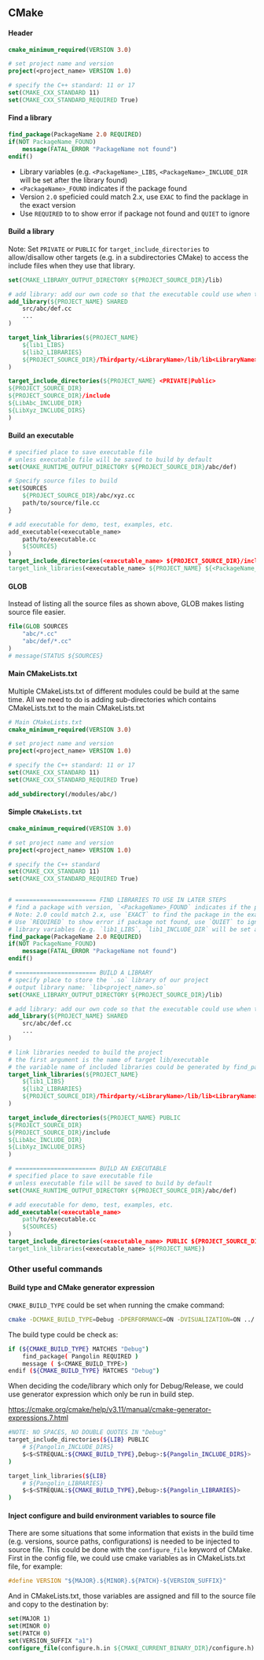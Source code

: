 
## CMake
#### Header
```cmake
cmake_minimum_required(VERSION 3.0)

# set project name and version
project(<project_name> VERSION 1.0)

# specify the C++ standard: 11 or 17
set(CMAKE_CXX_STANDARD 11)
set(CMAKE_CXX_STANDARD_REQUIRED True)
```

#### Find a library
```cmake
find_package(PackageName 2.0 REQUIRED)
if(NOT PackageName_FOUND)
    message(FATAL_ERROR "PackageName not found")
endif()
```
* Library variables (e.g. `<PackageName>_LIBS`, `<PackageName>_INCLUDE_DIR` will be set after the library found)
* `<PackageName>_FOUND` indicates if the package found
* Version `2.0` speficied could match 2.x, use `EXAC` to find the packlage in the exact version
* Use `REQUIRED` to to show error if package not found and `QUIET` to ignore

#### Build a library
Note: Set  `PRIVATE` or `PUBLIC` for `target_include_directories` to allow/disallow other targets (e.g. in a subdirectories CMake) to access the include files when they use that library.

```cmake
set(CMAKE_LIBRARY_OUTPUT_DIRECTORY ${PROJECT_SOURCE_DIR}/lib)

# add library: add our own code so that the executable could use when they are compiled
add_library(${PROJECT_NAME} SHARED
    src/abc/def.cc
    ...
)

target_link_libraries(${PROJECT_NAME}
    ${lib1_LIBS}
    ${lib2_LIBRARIES}
    ${PROJECT_SOURCE_DIR}/Thirdparty/<LibraryName>/lib/lib<LibraryName>.so
)

target_include_directories(${PROJECT_NAME} <PRIVATE|Public>
${PROJECT_SOURCE_DIR}
${PROJECT_SOURCE_DIR}/include
${LibAbc_INCLUDE_DIR}
${LibXyz_INCLUDE_DIRS}
)

```
#### Build an executable
```cmake
# specified place to save executable file
# unless executable file will be saved to build by default
set(CMAKE_RUNTIME_OUTPUT_DIRECTORY ${PROJECT_SOURCE_DIR}/abc/def)

# Specify source files to build
set(SOURCES
    ${PROJECT_SOURCE_DIR}/abc/xyz.cc
    path/to/source/file.cc
}

# add executable for demo, test, examples, etc.
add_executable(<executable_name>
    path/to/executable.cc
    ${SOURCES}
)
target_include_directories(<executable_name> ${PROJECT_SOURCE_DIR}/include)
target_link_libraries(<executable_name> ${PROJECT_NAME} ${<PackageName_LIBS>})
```
#### GLOB
Instead of listing all the source files as shown above, GLOB makes listing source file easier.
```cmake
file(GLOB SOURCES
    "abc/*.cc"
    "abc/def/*.cc"
)
# message(STATUS ${SOURCES}
```

#### Main CMakeLists.txt
Multiple CMakeLists.txt of different modules could be build at the same time. All we need to do is adding sub-directories which contains CMakeLists.txt to the main CMakeLists.txt
```cmake
# Main CMakeLists.txt
cmake_minimum_required(VERSION 3.0)

# set project name and version
project(<project_name> VERSION 1.0)

# specify the C++ standard: 11 or 17
set(CMAKE_CXX_STANDARD 11)
set(CMAKE_CXX_STANDARD_REQUIRED True)

add_subdirectory(/modules/abc/)
```

#### Simple `CMakeLists.txt`

```cmake
cmake_minimum_required(VERSION 3.0)

# set project name and version
project(<project_name> VERSION 1.0)

# specify the C++ standard
set(CMAKE_CXX_STANDARD 11)
set(CMAKE_CXX_STANDARD_REQUIRED True)


# ======================= FIND LIBRARIES TO USE IN LATER STEPS
# find a package with version, `<PackageName>_FOUND` indicates if the package found
# Note: 2.0 could match 2.x, use `EXACT` to find the package in the exact version
# Use `REQUIRED` to show error if package not found, use `QUIET` to ignore
# library variables (e.g. `lib1_LIBS`, `lib1_INCLUDE_DIR` will be set after the library found)
find_package(PackageName 2.0 REQUIRED)
if(NOT PackageName_FOUND)
    message(FATAL_ERROR "PackageName not found")
endif()

# ======================= BUILD A LIBRARY
# specify place to store the `.so` library of our project
# output library name: `lib<project_name>.so`
set(CMAKE_LIBRARY_OUTPUT_DIRECTORY ${PROJECT_SOURCE_DIR}/lib)

# add library: add our own code so that the executable could use when they are compiled
add_library(${PROJECT_NAME} SHARED
    src/abc/def.cc
    ...
)

# link libraries needed to build the project
# the first argument is the name of target lib/executable
# the variable name of included libraries could be generated by find_package or specified if the library is included in the project
target_link_libraries(${PROJECT_NAME}
    ${lib1_LIBS}
    ${lib2_LIBRARIES}
    ${PROJECT_SOURCE_DIR}/Thirdparty/<LibraryName>/lib/lib<LibraryName>.so
)

target_include_directories(${PROJECT_NAME} PUBLIC
${PROJECT_SOURCE_DIR}
${PROJECT_SOURCE_DIR}/include
${LibAbc_INCLUDE_DIR}
${LibXyz_INCLUDE_DIRS}
)

# ======================= BUILD AN EXECUTABLE
# specified place to save executable file
# unless executable file will be saved to build by default
set(CMAKE_RUNTIME_OUTPUT_DIRECTORY ${PROJECT_SOURCE_DIR}/abc/def)

# add executable for demo, test, examples, etc.
add_executable(<executable_name>
    path/to/executable.cc
    ${SOURCES}
)
target_include_directories(<executable_name> PUBLIC ${PROJECT_SOURCE_DIR}/include)
target_link_libraries(<executable_name> ${PROJECT_NAME})

```

### Other useful commands
#### Build type and CMake generator expression
`CMAKE_BUILD_TYPE` could be set when running the cmake command:
```bash
cmake -DCMAKE_BUILD_TYPE=Debug -DPERFORMANCE=ON -DVISUALIZATION=ON ../ 
```
The build type could be check as:
```bash
if (${CMAKE_BUILD_TYPE} MATCHES "Debug")
    find_package( Pangolin REQUIRED )
    message ( $<CMAKE_BUILD_TYPE>)
endif (${CMAKE_BUILD_TYPE} MATCHES "Debug")
```

When deciding the code/library which only for Debug/Release, we could use generator expression which only be run in build step.

https://cmake.org/cmake/help/v3.11/manual/cmake-generator-expressions.7.html

```bash
#NOTE: NO SPACES, NO DOUBLE QUOTES IN "Debug"
target_include_directories(${LIB} PUBLIC
    # ${Pangolin_INCLUDE_DIRS}
    $<$<STREQUAL:${CMAKE_BUILD_TYPE},Debug>:${Pangolin_INCLUDE_DIRS}>
)

target_link_libraries(${LIB}
    # ${Pangolin_LIBRARIES}
    $<$<STREQUAL:${CMAKE_BUILD_TYPE},Debug>:${Pangolin_LIBRARIES}>
)

```

#### Inject configure and build environment variables to source file
There are some situations that some information that exists in the build time (e.g. versions, source paths, configurations) is needed to be injected to source file. This could be done with the `configure_file` keyword of CMake.
First in the config file, we could use cmake variables as in CMakeLists.txt file, for example:
```cpp
#define VERSION "${MAJOR}.${MINOR}.${PATCH}-${VERSION_SUFFIX}"
```
And in CMakeLists.txt, those variables are assigned and fill to the source file and copy to the destination by:

```cmake
set(MAJOR 1)
set(MINOR 0)
set(PATCH 0)
set(VERSION_SUFFIX "a1")
configure_file(configure.h.in ${CMAKE_CURRENT_BINARY_DIR}/configure.h)
```



